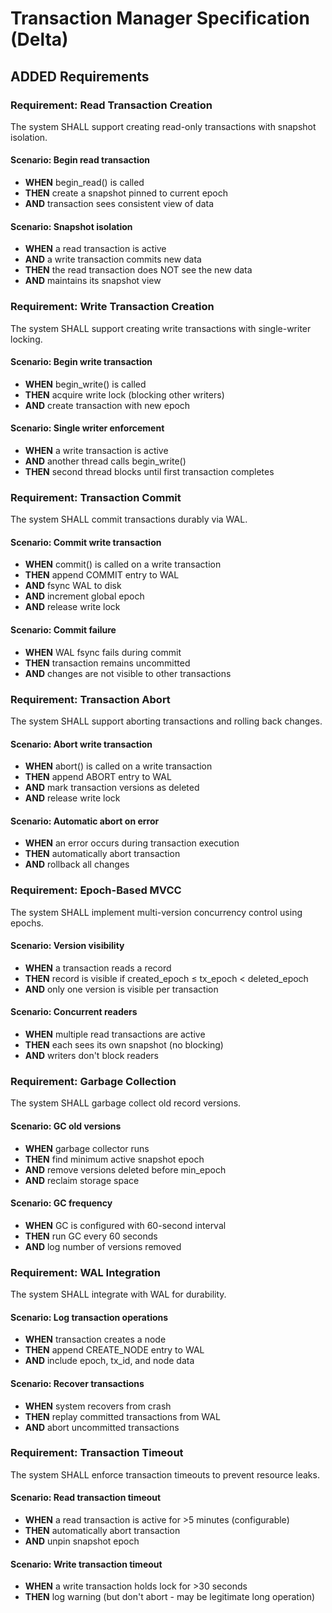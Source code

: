 # Transaction Manager Specification (Delta)

## ADDED Requirements

### Requirement: Read Transaction Creation
The system SHALL support creating read-only transactions with snapshot isolation.

#### Scenario: Begin read transaction
- **WHEN** begin_read() is called
- **THEN** create a snapshot pinned to current epoch
- **AND** transaction sees consistent view of data

#### Scenario: Snapshot isolation
- **WHEN** a read transaction is active
- **AND** a write transaction commits new data
- **THEN** the read transaction does NOT see the new data
- **AND** maintains its snapshot view

### Requirement: Write Transaction Creation
The system SHALL support creating write transactions with single-writer locking.

#### Scenario: Begin write transaction
- **WHEN** begin_write() is called
- **THEN** acquire write lock (blocking other writers)
- **AND** create transaction with new epoch

#### Scenario: Single writer enforcement
- **WHEN** a write transaction is active
- **AND** another thread calls begin_write()
- **THEN** second thread blocks until first transaction completes

### Requirement: Transaction Commit
The system SHALL commit transactions durably via WAL.

#### Scenario: Commit write transaction
- **WHEN** commit() is called on a write transaction
- **THEN** append COMMIT entry to WAL
- **AND** fsync WAL to disk
- **AND** increment global epoch
- **AND** release write lock

#### Scenario: Commit failure
- **WHEN** WAL fsync fails during commit
- **THEN** transaction remains uncommitted
- **AND** changes are not visible to other transactions

### Requirement: Transaction Abort
The system SHALL support aborting transactions and rolling back changes.

#### Scenario: Abort write transaction
- **WHEN** abort() is called on a write transaction
- **THEN** append ABORT entry to WAL
- **AND** mark transaction versions as deleted
- **AND** release write lock

#### Scenario: Automatic abort on error
- **WHEN** an error occurs during transaction execution
- **THEN** automatically abort transaction
- **AND** rollback all changes

### Requirement: Epoch-Based MVCC
The system SHALL implement multi-version concurrency control using epochs.

#### Scenario: Version visibility
- **WHEN** a transaction reads a record
- **THEN** record is visible if created_epoch ≤ tx_epoch < deleted_epoch
- **AND** only one version is visible per transaction

#### Scenario: Concurrent readers
- **WHEN** multiple read transactions are active
- **THEN** each sees its own snapshot (no blocking)
- **AND** writers don't block readers

### Requirement: Garbage Collection
The system SHALL garbage collect old record versions.

#### Scenario: GC old versions
- **WHEN** garbage collector runs
- **THEN** find minimum active snapshot epoch
- **AND** remove versions deleted before min_epoch
- **AND** reclaim storage space

#### Scenario: GC frequency
- **WHEN** GC is configured with 60-second interval
- **THEN** run GC every 60 seconds
- **AND** log number of versions removed

### Requirement: WAL Integration
The system SHALL integrate with WAL for durability.

#### Scenario: Log transaction operations
- **WHEN** transaction creates a node
- **THEN** append CREATE_NODE entry to WAL
- **AND** include epoch, tx_id, and node data

#### Scenario: Recover transactions
- **WHEN** system recovers from crash
- **THEN** replay committed transactions from WAL
- **AND** abort uncommitted transactions

### Requirement: Transaction Timeout
The system SHALL enforce transaction timeouts to prevent resource leaks.

#### Scenario: Read transaction timeout
- **WHEN** a read transaction is active for >5 minutes (configurable)
- **THEN** automatically abort transaction
- **AND** unpin snapshot epoch

#### Scenario: Write transaction timeout
- **WHEN** a write transaction holds lock for >30 seconds
- **THEN** log warning (but don't abort - may be legitimate long operation)

